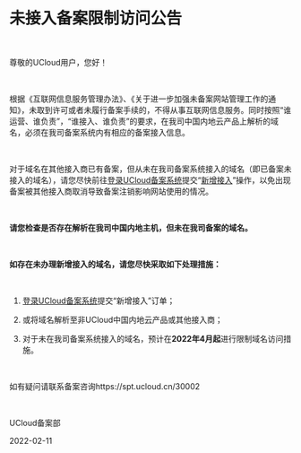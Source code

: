 # 未接入备案限制访问公告

<br/>

尊敬的UCloud用户，您好！

 <br/>

根据《互联网信息服务管理办法》、《关于进一步加强未备案网站管理工作的通知》，未取到许可或者未履行备案手续的，不得从事互联网信息服务。同时按照“谁运营、谁负责”，“谁接入、谁负责”的要求，在我司中国内地云产品上解析的域名，必须在我司备案系统内有相应的备案接入信息。

 <br/>

对于域名在其他接入商已有备案，但从未在我司备案系统接入的域名（即已备案未接入的域名），请您尽快前往[登录UCloud备案系统](https://console.ucloud.cn/icp/)提交“[新增接入](https://docs.ucloud.cn/beian1/guidance/guidance9)”操作，以免出现备案被其他接入商取消导致备案注销影响网站使用的情况。

 <br/>

**请您检查是否存在解析在我司中国内地主机，但未在我司备案的域名。**

 <br/>

**如存在未办理新增接入的域名，请您尽快采取如下处理措施：** 

 <br/>

1. [登录UCloud备案系统](https://console.ucloud.cn/icp)提交“新增接入”订单；

2. 或将域名解析至非UCloud中国内地云产品或其他接入商；

3. 对于未在我司备案系统接入的域名，预计在**2022年4月起**进行限制域名访问措施。

 <br/>

如有疑问请联系备案咨询https://spt.ucloud.cn/30002

<br/>

UCloud备案部

2022-02-11